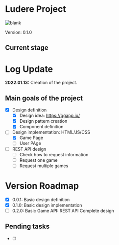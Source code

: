 # Ludere Project

![blank](https://img.shields.io/badge/version-0.0.1-green)

Version: 0.1.0

## Current stage

# Log Update

**2022.01.13:** Creation of the project.

## Main goals of the project

- [x] Design definition
  - [x] Design idea: https://ggapp.io/
  - [x] Design pattern creation
  - [x] Component definition
- [ ] Design implementation: HTML/JS/CSS
  - [x] Game Page
  - [ ] User PAge
- [ ] REST API design
  - [ ] Check how to request information
  - [ ] Request one game
  - [ ] Request multiple games

# Version Roadmap

- [x] 0.0.1: Basic design definition
- [x] 0.1.0: Basic design implementation
- [ ] 0.2.0: Basic Game API: REST API Complete design

## Pending tasks

- [ ]
